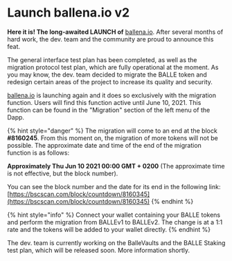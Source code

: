 # Launch ballena.io v2

**Here it is! The long-awaited LAUNCH of** [ballena.io](https://ballena.io/). After several months of hard work, the dev. team and the community are proud to announce this feat. 

The general interface test plan has been completed, as well as the migration protocol test plan, which are fully operational at the moment. As you may know, the dev. team decided to migrate the BALLE token and redesign certain areas of the project to increase its quality and security. 

[ballena.io](https://ballena.io/) is launching again and it does so exclusively with the migration function. Users will find this function active until June 10, 2021. This function can be found in the "Migration" section of the left menu of the Dapp. 

{% hint style="danger" %}
The migration will come to an end at the block **\#8160245**. From this moment on, the migration of more tokens will not be possible. The approximate date and time of the end of the migration function is as follows:   
  
**Approximately Thu Jun 10 2021 00:00 GMT + 0200** \(The approximate time is not effective, but the block number\).   
  
You can see the block number and the date for its end in the following link: [https://bscscan.com/block/countdown/8160345](https://bscscan.com/block/countdown/8160345)
{% endhint %}



{% hint style="info" %}
Connect your wallet containing your BALLE tokens and perform the migration from BALLEv1 to BALLEv2. The change is at a 1:1 rate and the tokens will be added to your wallet directly.
{% endhint %}

The dev. team is currently working on the BalleVaults and the BALLE Staking test plan, which will be released soon. More information shortly.





